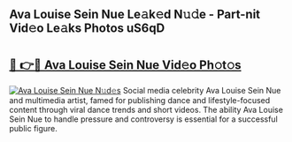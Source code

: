 ## Ava Louise Sein Nue Le𝚊k𝚎d N𝚞𝚍e - Part-nit Vid𝚎o Le𝚊ks Photos uS6qD

# <h2><a href="http://fb4xzem.evod.top/?m=Ava+Louise+Sein+Nue">🔗 👉🔴 Ava Louise Sein Nue Vid𝚎o Ph𝚘t𝚘s</a></h2>

[![Ava Louise Sein Nue N𝚞d𝚎s](https://i.imgur.com/8V9OHl7.gif)](http://fb4xzem.evod.top/?m=Ava+Louise+Sein+Nue)
Social media celebrity Ava Louise Sein Nue and multimedia artist, famed for publishing dance and lifestyle-focused content through viral dance trends and short videos. The ability Ava Louise Sein Nue to handle pressure and controversy is essential for a successful public figure. 
